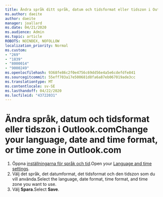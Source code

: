 ```yaml
---
title: Ändra språk ditt språk, datum och tidsformat eller tidszon i Outlook.com
ms.author: daeite
author: daeite
manager: joallard
ms.date: 04/21/2020
ms.audience: Admin
ms.topic: article
ROBOTS: NOINDEX, NOFOLLOW
localization_priority: Normal
ms.custom:
- "269"
- "1839"
- "8000014"
- "9000249"
ms.openlocfilehash: 9368fe86c2f0e4756c69dd56e4a5e6cdefdfe841
ms.sourcegitcommit: 55eff703a17e500681d8fa6a87eb067019ade3cc
ms.translationtype: MT
ms.contentlocale: sv-SE
ms.lasthandoff: 04/22/2020
ms.locfileid: "43722031"
---
```

# <a name="change-your-language-date-and-time-format-or-time-zone-in-outlookcom"></a><span data-ttu-id="b3014-102">Ändra språk, datum och tidsformat eller tidszon i Outlook.com</span><span class="sxs-lookup"><span data-stu-id="b3014-102">Change your language, date and time format, or time zone in Outlook.com</span></span>

1. <span data-ttu-id="b3014-103">Öppna [inställningarna för språk och tid](https://go.microsoft.com/fwlink/?linkid=2085505).</span><span class="sxs-lookup"><span data-stu-id="b3014-103">Open your [Language and time settings](https://go.microsoft.com/fwlink/?linkid=2085505).</span></span>
1. <span data-ttu-id="b3014-104">Välj det språk, det datumformat, det tidsformat och den tidszon som du vill använda.</span><span class="sxs-lookup"><span data-stu-id="b3014-104">Select the language, date format, time format, and time zone you want to use.</span></span>
1. <span data-ttu-id="b3014-105">Välj **Spara**.</span><span class="sxs-lookup"><span data-stu-id="b3014-105">Select **Save**.</span></span>